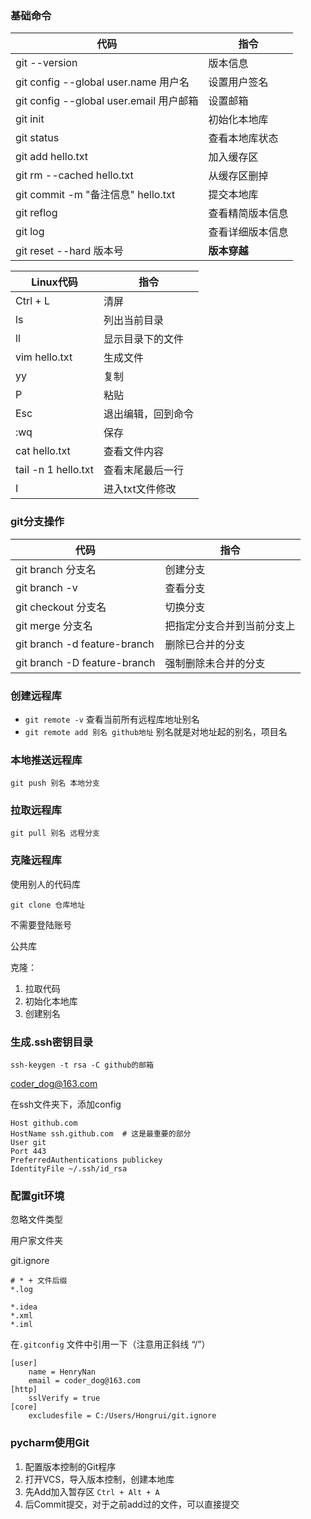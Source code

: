 ### 基础命令



| 代码                                    | 指令             |
| --------------------------------------- | ---------------- |
| git --version                           | 版本信息         |
| git config --global user.name 用户名    | 设置用户签名     |
| git config --global user.email 用户邮箱 | 设置邮箱         |
| git init                                | 初始化本地库     |
| git status                              | 查看本地库状态   |
| git add hello.txt                       | 加入缓存区       |
| git rm --cached hello.txt               | 从缓存区删掉     |
| git commit -m "备注信息" hello.txt      | 提交本地库       |
| git reflog                              | 查看精简版本信息 |
| git log                                 | 查看详细版本信息 |
| git reset --hard 版本号                 | **版本穿越**     |





| Linux代码           | 指令               |
| ------------------- | ------------------ |
| Ctrl + L            | 清屏               |
| ls                  | 列出当前目录       |
| ll                  | 显示目录下的文件   |
| vim hello.txt       | 生成文件           |
| yy                  | 复制               |
| P                   | 粘贴               |
| Esc                 | 退出编辑，回到命令 |
| :wq                 | 保存               |
| cat hello.txt       | 查看文件内容       |
| tail -n 1 hello.txt | 查看末尾最后一行   |
| I                   | 进入txt文件修改    |



### git分支操作

| 代码                         | 指令                       |
| ---------------------------- | -------------------------- |
| git branch 分支名            | 创建分支                   |
| git branch -v                | 查看分支                   |
| git checkout 分支名          | 切换分支                   |
| git merge 分支名             | 把指定分支合并到当前分支上 |
| git branch -d feature-branch | 删除已合并的分支           |
| git branch -D feature-branch | 强制删除未合并的分支       |



### 创建远程库

- `git remote -v` 查看当前所有远程库地址别名
- `git remote add 别名 github地址`      别名就是对地址起的别名，项目名 



### 本地推送远程库

`git push 别名 本地分支`

### 拉取远程库

`git pull 别名 远程分支` 

### 克隆远程库

使用别人的代码库

`git clone 仓库地址`

不需要登陆账号

公共库

克隆：

1. 拉取代码
2. 初始化本地库
3. 创建别名



### 生成.ssh密钥目录

`ssh-keygen -t rsa -C github的邮箱`

coder_dog@163.com

在ssh文件夹下，添加config

```
Host github.com
HostName ssh.github.com  # 这是最重要的部分
User git
Port 443
PreferredAuthentications publickey
IdentityFile ~/.ssh/id_rsa

```



### 配置git环境

忽略文件类型

用户家文件夹

git.ignore

```
# * + 文件后缀
*.log

*.idea
*.xml
*.iml

```

在`.gitconfig` 文件中引用一下（注意用正斜线 “/”）

```
[user]
	name = HenryNan
	email = coder_dog@163.com
[http]
	sslVerify = true
[core]
	excludesfile = C:/Users/Hongrui/git.ignore

```

### pycharm使用Git

1. 配置版本控制的Git程序
2. 打开VCS，导入版本控制，创建本地库
3. 先Add加入暂存区    `Ctrl + Alt + A`
4. 后Commit提交，对于之前add过的文件，可以直接提交





